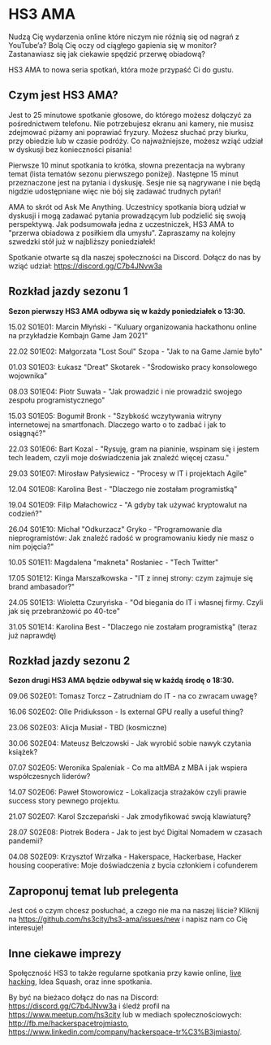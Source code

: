 # HS3 AMA

Nudzą Cię wydarzenia online które niczym nie różnią się od nagrań z YouTube’a? Bolą Cię oczy od ciągłego gapienia się w monitor? Zastanawiasz się jak ciekawie spędzić przerwę obiadową?

HS3 AMA to nowa seria spotkań, która może przypaść Ci do gustu.

## Czym jest HS3 AMA?

Jest to 25 minutowe spotkanie głosowe, do którego możesz dołączyć za pośrednictwem telefonu. Nie potrzebujesz ekranu ani kamery, nie musisz zdejmować piżamy ani poprawiać fryzury. Możesz słuchać przy biurku, przy obiedzie lub w czasie podróży. Co najważniejsze, możesz wziąć udział w dyskusji bez konieczności pisania!

Pierwsze 10 minut spotkania to krótka, słowna prezentacja na wybrany temat (lista tematów sezonu pierwszego poniżej). Następne 15 minut przeznaczone jest na pytania i dyskusję. Sesje nie są nagrywane i nie będą nigdzie udostępniane więc nie bój się zadawać trudnych pytań!

AMA to skrót od Ask Me Anything. Uczestnicy spotkania biorą udział w dyskusji i mogą zadawać pytania prowadzącym lub podzielić się swoją perspektywą. Jak podsumowała jedna z uczestniczek, HS3 AMA to "przerwa obiadowa z posiłkiem dla umysłu". Zapraszamy na kolejny szwedzki stół już w najbliższy poniedziałek!

Spotkanie otwarte są dla naszej społeczności na Discord. Dołącz do nas by wziąć udział: <https://discord.gg/C7b4JNvw3a>

## Rozkład jazdy sezonu 1

**Sezon pierwszy HS3 AMA odbywa się w każdy poniedziałek o 13:30.**

15.02 S01E01: Marcin Młyński - "Kuluary organizowania hackathonu online na przykładzie Kombajn Game Jam 2021"

22.02 S01E02: Małgorzata "Lost Soul" Szopa - "Jak to na Game Jamie było"

01.03 S01E03: Łukasz "Dreat" Skotarek - "Środowisko pracy konsolowego wojownika"

08.03 S01E04: Piotr Suwała - "Jak prowadzić i nie prowadzić swojego zespołu programistycznego"

15.03 S01E05: Bogumił Bronk - "Szybkość wczytywania witryny internetowej na smartfonach. Dlaczego warto o to zadbać i jak to osiągnąć?"

22.03 S01E06: Bart Kozal - "Rysuję, gram na pianinie, wspinam się i jestem tech leadem, czyli moje doświadczenia jak znaleźć więcej czasu."

29.03 S01E07: Mirosław Pałysiewicz - "Procesy w IT i projektach Agile"

12.04 S01E08: Karolina Best - "Dlaczego nie zostałam programistką"

19.04 S01E09: Filip Małachowicz - "A gdyby tak używać kryptowalut na codzień?"

26.04 S01E10: Michał "Odkurzacz" Gryko - "Programowanie dla nieprogramistów: Jak znaleźć radość w programowaniu kiedy nie masz o nim pojęcia?"

10.05 S01E11: Magdalena "makneta" Rosłaniec - "Tech Twitter"

17.05 S01E12: Kinga Marszałkowska - "IT z innej strony: czym zajmuje się brand ambasador?"

24.05 S01E13: Wioletta Czuryńska - "Od biegania do IT i własnej firmy. Czyli jak się przebranżowić po 40-tce"

31.05 S01E14: Karolina Best - "Dlaczego nie zostałam programistką" (teraz już naprawdę)

## Rozkład jazdy sezonu 2

**Sezon drugi HS3 AMA będzie odbywał się w każdą środę o 18:30.**

09.06 S02E01: Tomasz Torcz – Zatrudniam do IT - na co zwracam uwagę?

16.06 S02E02: Olle Pridiuksson - Is external GPU really a useful thing?

23.06 S02E03: Alicja Musiał - TBD (kosmiczne)

30.06 S02E04: Mateusz Bełczowski - Jak wyrobić sobie nawyk czytania książek?

07.07 S02E05: Weronika Spaleniak - Co ma altMBA z MBA i jak wspiera współczesnych liderów?

14.07 S02E06: Paweł Stoworowicz - Lokalizacja strażaków czyli prawie success story pewnego projektu.

21.07 S02E07: Karol Szczepański - Jak zmodyfikować swoją klawiaturę?

28.07 S02E08: Piotrek Bodera - Jak to jest być Digital Nomadem w czasach pandemii?

04.08 S02E09: Krzysztof Wrzałka - Hakerspace, Hackerbase, Hacker housing cooperative: Moje doświadczenia z bycia członkiem i cofunderem

## Zaproponuj temat lub prelegenta

Jest coś o czym chcesz posłuchać, a czego nie ma na naszej liście? Kliknij na <https://github.com/hs3city/hs3-ama/issues/new> i napisz nam co Cię interesuje!

## Inne ciekawe imprezy

Społęczność HS3 to także regularne spotkania przy kawie online, [live hacking](https://github.com/hs3city/live-hacking), Idea Squash, oraz inne spotkania.

By być na bieżaco dołącz do nas na Discord:  <https://discord.gg/C7b4JNvw3a> i śledź profil na <https://www.meetup.com/hs3city> lub w mediach społecznościowych: <http://fb.me/hackerspacetrojmiasto>, <https://www.linkedin.com/company/hackerspace-tr%C3%B3jmiasto/>.
